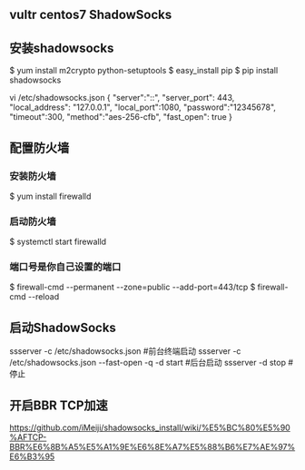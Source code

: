 ## vultr centos7 ShadowSocks

## 安装shadowsocks
$ yum install m2crypto python-setuptools
$ easy_install pip
$ pip install shadowsocks

vi  /etc/shadowsocks.json
{
    "server":"::",
    "server_port": 443,
    "local_address": "127.0.0.1",
    "local_port":1080,
    "password":"12345678",
    "timeout":300,
    "method":"aes-256-cfb",
    "fast_open": true
}

## 配置防火墙

### 安装防火墙
$ yum install firewalld

### 启动防火墙
$ systemctl start firewalld

### 端口号是你自己设置的端口
$ firewall-cmd --permanent --zone=public --add-port=443/tcp
$ firewall-cmd --reload

## 启动ShadowSocks
ssserver -c /etc/shadowsocks.json  #前台终端启动
ssserver -c /etc/shadowsocks.json --fast-open -q -d start   #后台启动
ssserver -d stop #停止

## 开启BBR TCP加速
https://github.com/iMeiji/shadowsocks_install/wiki/%E5%BC%80%E5%90%AFTCP-BBR%E6%8B%A5%E5%A1%9E%E6%8E%A7%E5%88%B6%E7%AE%97%E6%B3%95
